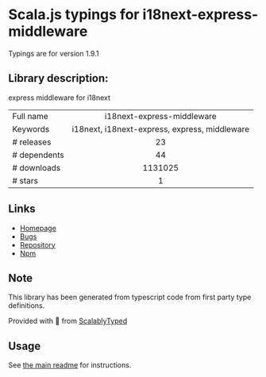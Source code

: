 
# Scala.js typings for i18next-express-middleware

Typings are for version 1.9.1

## Library description:
express middleware for i18next

|                    |                 |
| ------------------ | :-------------: |
| Full name          | i18next-express-middleware |
| Keywords           | i18next, i18next-express, express, middleware |
| # releases         | 23 |
| # dependents       | 44 |
| # downloads        | 1131025 |
| # stars            | 1 |

## Links
- [Homepage](https://github.com/i18next/i18next-express-middleware)
- [Bugs](https://github.com/i18next/i18next-express-middleware/issues)
- [Repository](https://github.com/i18next/i18next-express-middleware)
- [Npm](https://www.npmjs.com/package/i18next-express-middleware)
    


## Note
This library has been generated from typescript code from first party type definitions.

Provided with :purple_heart: from [ScalablyTyped](https://github.com/oyvindberg/ScalablyTyped)

## Usage
See [the main readme](../../readme.md) for instructions.


